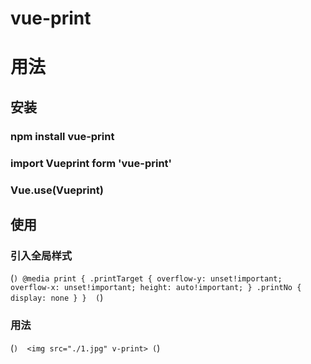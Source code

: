 # vue-print
# 用法
## 安装
### npm install vue-print
### import Vueprint form 'vue-print'
### Vue.use(Vueprint)

## 使用
###  引入全局样式
(```) @media print {
    .printTarget {
        overflow-y: unset!important;
        overflow-x: unset!important;
        height: auto!important;
    }
    .printNo {
        display: none
    }
} 
(```)

###  用法
(```) 
<img src="./1.jpg" v-print>
(```)

